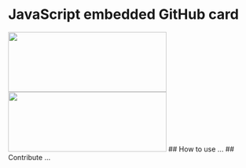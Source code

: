 # JavaScript embedded GitHub card

<img src="http://i.imgur.com/9gVeNjv.jpg" width="322px" height="122px" />
<img src="http://i.imgur.com/BeqAo64.jpg" width="322px" height="122px" />
## How to use
...
## Contribute
...
